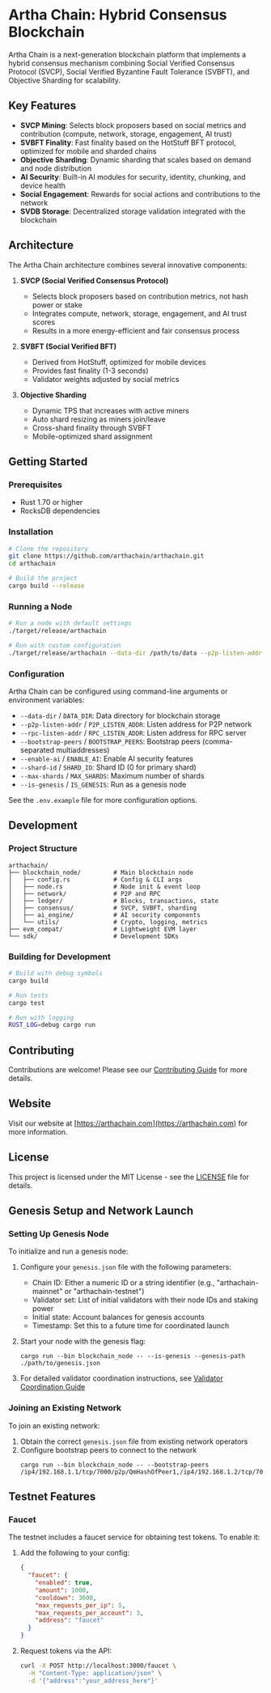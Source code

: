 # Artha Chain: Hybrid Consensus Blockchain

Artha Chain is a next-generation blockchain platform that implements a hybrid consensus mechanism combining Social Verified Consensus Protocol (SVCP), Social Verified Byzantine Fault Tolerance (SVBFT), and Objective Sharding for scalability.

## Key Features

- **SVCP Mining**: Selects block proposers based on social metrics and contribution (compute, network, storage, engagement, AI trust)
- **SVBFT Finality**: Fast finality based on the HotStuff BFT protocol, optimized for mobile and sharded chains
- **Objective Sharding**: Dynamic sharding that scales based on demand and node distribution
- **AI Security**: Built-in AI modules for security, identity, chunking, and device health
- **Social Engagement**: Rewards for social actions and contributions to the network
- **SVDB Storage**: Decentralized storage validation integrated with the blockchain

## Architecture

The Artha Chain architecture combines several innovative components:

1. **SVCP (Social Verified Consensus Protocol)**
   - Selects block proposers based on contribution metrics, not hash power or stake
   - Integrates compute, network, storage, engagement, and AI trust scores
   - Results in a more energy-efficient and fair consensus process

2. **SVBFT (Social Verified BFT)**
   - Derived from HotStuff, optimized for mobile devices
   - Provides fast finality (1-3 seconds)
   - Validator weights adjusted by social metrics

3. **Objective Sharding**
   - Dynamic TPS that increases with active miners
   - Auto shard resizing as miners join/leave
   - Cross-shard finality through SVBFT
   - Mobile-optimized shard assignment

## Getting Started

### Prerequisites

- Rust 1.70 or higher
- RocksDB dependencies

### Installation

```bash
# Clone the repository
git clone https://github.com/arthachain/arthachain.git
cd arthachain

# Build the project
cargo build --release
```

### Running a Node

```bash
# Run a node with default settings
./target/release/arthachain

# Run with custom configuration
./target/release/arthachain --data-dir /path/to/data --p2p-listen-addr 0.0.0.0:7000
```

### Configuration

Artha Chain can be configured using command-line arguments or environment variables:

- `--data-dir` / `DATA_DIR`: Data directory for blockchain storage
- `--p2p-listen-addr` / `P2P_LISTEN_ADDR`: Listen address for P2P network
- `--rpc-listen-addr` / `RPC_LISTEN_ADDR`: Listen address for RPC server
- `--bootstrap-peers` / `BOOTSTRAP_PEERS`: Bootstrap peers (comma-separated multiaddresses)
- `--enable-ai` / `ENABLE_AI`: Enable AI security features
- `--shard-id` / `SHARD_ID`: Shard ID (0 for primary shard)
- `--max-shards` / `MAX_SHARDS`: Maximum number of shards
- `--is-genesis` / `IS_GENESIS`: Run as a genesis node

See the `.env.example` file for more configuration options.

## Development

### Project Structure

```
arthachain/
├── blockchain_node/         # Main blockchain node
│   ├── config.rs            # Config & CLI args
│   ├── node.rs              # Node init & event loop
│   ├── network/             # P2P and RPC
│   ├── ledger/              # Blocks, transactions, state
│   ├── consensus/           # SVCP, SVBFT, sharding
│   ├── ai_engine/           # AI security components
│   └── utils/               # Crypto, logging, metrics
├── evm_compat/              # Lightweight EVM layer
└── sdk/                     # Development SDKs
```

### Building for Development

```bash
# Build with debug symbols
cargo build

# Run tests
cargo test

# Run with logging
RUST_LOG=debug cargo run
```

## Contributing

Contributions are welcome! Please see our [Contributing Guide](CONTRIBUTING.md) for more details.

## Website

Visit our website at [https://arthachain.com](https://arthachain.com) for more information.

## License

This project is licensed under the MIT License - see the [LICENSE](LICENSE) file for details.

## Genesis Setup and Network Launch

### Setting Up Genesis Node

To initialize and run a genesis node:

1. Configure your `genesis.json` file with the following parameters:
   - Chain ID: Either a numeric ID or a string identifier (e.g., "arthachain-mainnet" or "arthachain-testnet")
   - Validator set: List of initial validators with their node IDs and staking power
   - Initial state: Account balances for genesis accounts
   - Timestamp: Set this to a future time for coordinated launch

2. Start your node with the genesis flag:
   ```
   cargo run --bin blockchain_node -- --is-genesis --genesis-path ./path/to/genesis.json
   ```

3. For detailed validator coordination instructions, see [Validator Coordination Guide](docs/VALIDATOR_COORDINATION.md)

### Joining an Existing Network

To join an existing network:

1. Obtain the correct `genesis.json` file from existing network operators
2. Configure bootstrap peers to connect to the network
   ```
   cargo run --bin blockchain_node -- --bootstrap-peers /ip4/192.168.1.1/tcp/7000/p2p/QmHashOfPeer1,/ip4/192.168.1.2/tcp/7000/p2p/QmHashOfPeer2
   ```

## Testnet Features

### Faucet

The testnet includes a faucet service for obtaining test tokens. To enable it:

1. Add the following to your config:
   ```json
   {
     "faucet": {
       "enabled": true,
       "amount": 1000,
       "cooldown": 3600,
       "max_requests_per_ip": 5,
       "max_requests_per_account": 3,
       "address": "faucet"
     }
   }
   ```

2. Request tokens via the API:
   ```bash
   curl -X POST http://localhost:3000/faucet \
     -H "Content-Type: application/json" \
     -d '{"address":"your_address_here"}'
   ``` 